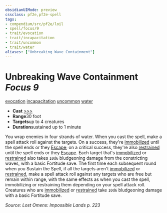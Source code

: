 ```yaml
---
obsidianUIMode: preview
cssclass: pf2e,pf2e-spell
tags:
- compendium/src/pf2e/loil
- spell/focus/9
- trait/evocation
- trait/incapacitation
- trait/uncommon
- trait/water
aliases: ["Unbreaking Wave Containment"]
---
```

# Unbreaking Wave Containment *Focus 9*   
[evocation](../../Rules/traits/evocation.md)  [incapacitation](../../Rules/traits/incapacitation.md)  [uncommon](../../Rules/traits/uncommon.md)  [water](../../Rules/traits/water.md)  

- **Cast** [>>>](../../Rules/core-rulebook/chapter-9-playing-the-game.md#Actions "Three-Action") 
- **Range**30 foot
- **Targets**up to 4 creatures
- **Duration**sustained up to 1 minute

You wrap enemies in four strands of water. When you cast the spell, make a spell attack roll against the targets. On a success, they're [immobilized](../../Rules/conditions.md#Immobilized) until the spell ends or they [Escape](../../Rules/actions/escape.md); on a critical success, they're also [restrained](../../Rules/conditions.md#Restrained) until the spell ends or they [Escape](../../Rules/actions/escape.md). Each target that's [immobilized](../../Rules/conditions.md#Immobilized) or [restrained](../../Rules/conditions.md#Restrained) also takes `10d6` bludgeoning damage from the constricting waves, with a basic Fortitude save. The first time each subsequent round when you Sustain the Spell, if all the targets aren't [immobilized](../../Rules/conditions.md#Immobilized) or [restrained](../../Rules/conditions.md#Restrained), make a spell attack roll against any targets who are free but remain within range, with the same effects as when you cast the spell, immobilizing or restraining them depending on your spell attack roll. Creatures who are [immobilized](../../Rules/conditions.md#Immobilized) or [restrained](../../Rules/conditions.md#Restrained) take `10d6` bludgeoning damage with a basic Fortitude save.

*Source: Lost Omens: Impossible Lands p. 223*